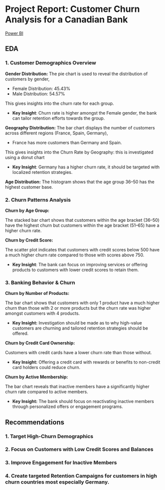 # **Project Report: Customer Churn Analysis for a Canadian Bank**
[Power BI](https://app.powerbi.com/groups/me/reports/44ed629c-17a3-4bda-8e96-213c7efbfc86/1b7a1bd757726060b930?experience=power-bi&clientSideAuth=0)
## **EDA**
### 1. Customer Demographics Overview
   **Gender Distribution:**
The pie chart is used to reveal the distribution of customers by gender,  
- Female Distribution: 45.43%
- Male Distribution: 54.57%

This gives insights into the churn rate for each group.
- **Key Insight**: Churn rate is higher amongst the Female gender, the bank can tailor retention efforts towards the group.

**Geography Distribution:**
The bar chart displays the number of customers across different regions (France, Spain, Germany),
- France has more customers than Germany and Spain.

This gives insights into the Churn Rate by Geography: this is investigated using a donut chart

- **Key Insight**: Germany has a higher churn rate, it should be targeted with localized retention strategies.

**Age Distribution:**
The histogram shows that the age group 36–50 has the highest customer base.

### 2. Churn Patterns Analysis
**Churn by Age Group:**

The stacked bar chart shows that customers within the age bracket (36–50) have the highest churn but customers within the age bracket (51–65) have a higher churn rate.

**Churn by Credit Score:**

The scatter plot indicates that customers with credit scores below 500 have a much higher churn rate compared to those with scores above 750.
- **Key Insight**: The bank can focus on improving services or offering products to customers with lower credit scores to retain them.

### 3. Banking Behavior & Churn
**Churn by Number of Products:**

The bar chart shows that customers with only 1 product have a much higher churn than those with 2 or more products but the churn rate was higher amongst customers with 4 products.
- **Key Insight:** Investigation should be made as to why high-value customers are churning and tailored retention strategies should be offered.

**Churn by Credit Card Ownership:**

Customers with credit cards have a lower churn rate than those without.
- **Key Insight:** Offering a credit card with rewards or benefits to non-credit card holders could reduce churn.

**Churn by Active Membership:**

The bar chart reveals that inactive members have a significantly higher churn rate compared to active members.
- **Key Insight:** The bank should focus on reactivating inactive members through personalized offers or engagement programs.

## **Recommendations**
### 1. Target High-Churn Demographics
### 2. Focus on Customers with Low Credit Scores and Balances
### 3. Improve Engagement for Inactive Members
### 4. Create targeted Retention Campaigns for customers in high churn countries most especially Germany.
